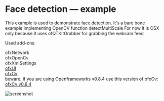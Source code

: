 # Face detection — example
    

This example is used to demonstrate face detection.
It's a bare bone example implementing OpenCV function detectMultiScale
For now it is OSX only because it uses ofQTKitGrabber for grabbing the webcam feed

Used add-ons:

ofxNetwork<br/>
ofxOpenCv<br/>
ofxXmlSettings<br/>
[ofxUI](https://github.com/rezaali/ofxUI)<br/>
[ofxCv](https://github.com/kylemcdonald/ofxCv)<br/>
beware, if you are using Openframeworks v0.8.4 use this version of ofxCv:<br/>
[ofxCv v0.8.4](https://github.com/kylemcdonald/ofxCv/tree/0.8.4)


![screenshot](http://www.nocomputer.be/yescomputer/facetracker_screenshot.png)  
